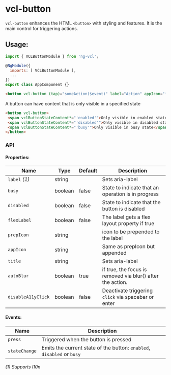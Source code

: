 # vcl-button

`vcl-button` enhances the HTML `<button>` with styling and features.
It is the main control for triggering actions.

## Usage:

```js
import { VCLButtonModule } from 'ng-vcl';

@NgModule({
  imports: [ VCLButtonModule ],
  ...
})
export class AppComponent {}
```

 ```html
<button vcl-button (tap)="someAction($event)" label="Action" appIcon="fa:bolt"></button>
 ```

A button can have content that is only visible in a specified state
 ```html
<button vcl-button>
  <span vclButtonStateContent*="'enabled'">Only visible in enabled state</span>
  <span vclButtonStateContent*="'disabled'">Only visible in disabled state</span>
  <span vclButtonStateContent*="'busy'">Only visible in busy state</span>
</button>
 ```

### API

#### Properties:

| Name                | Type        | Default  | Description
| ------------        | ----------- | -------- |--------------
| `label` *(1)*       | string      |          | Sets aria-label
| `busy`              | boolean     | false    | State to indicate that an operation is in progress
| `disabled`          | boolean     | false    | State to indicate that the button is disabled
| `flexLabel`         | boolean     | false    | The label gets a flex layout property if true
| `prepIcon`          | string      |          | icon to be prepended to the label
| `appIcon`           | string      |          | Same as prepIcon but appended
| `title`             | string      |          | Sets aria-label
| `autoBlur`          | boolean     | true     | if true, the focus is removed via blur() after the action.
| `disableA11yClick`  | boolean     | false    | Deactivate triggering `click` via spacebar or enter  

#### Events:

| Name                | Description
| ------------        | --------------
| `press`             | Triggered when the button is pressed
| `stateChange`       | Emits the current state of the button: `enabled`, `disabled` or `busy`

*(1) Supports l10n*
